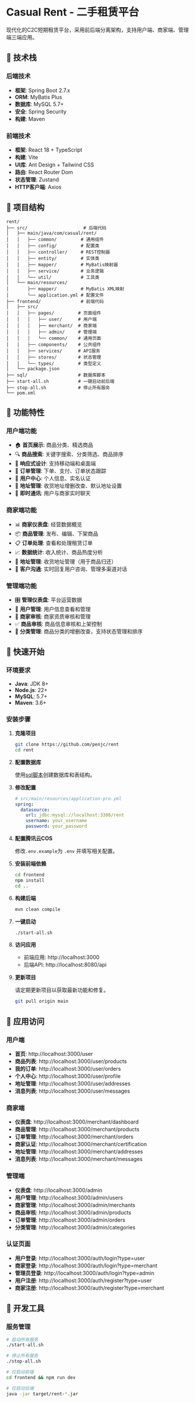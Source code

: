# Casual Rent - 二手租赁平台

现代化的C2C短期租赁平台，采用前后端分离架构，支持用户端、商家端、管理端三端应用。

## 🚀 技术栈

### 后端技术
- **框架**: Spring Boot 2.7.x
- **ORM**: MyBatis Plus
- **数据库**: MySQL 5.7+
- **安全**: Spring Security
- **构建**: Maven

### 前端技术
- **框架**: React 18 + TypeScript
- **构建**: Vite
- **UI库**: Ant Design + Tailwind CSS
- **路由**: React Router Dom
- **状态管理**: Zustand
- **HTTP客户端**: Axios

## 📁 项目结构

```
rent/
├── src/                     # 后端代码
│   ├── main/java/com/casual/rent/
│   │   ├── common/         # 通用组件
│   │   ├── config/         # 配置类
│   │   ├── controller/     # REST控制器
│   │   ├── entity/         # 实体类
│   │   ├── mapper/         # MyBatis映射器
│   │   ├── service/        # 业务逻辑
│   │   └── util/           # 工具类
│   └── main/resources/
│       ├── mapper/         # MyBatis XML映射
│       └── application.yml # 配置文件
├── frontend/               # 前端代码
│   ├── src/
│   │   ├── pages/         # 页面组件
│   │   │   ├── user/      # 用户端
│   │   │   ├── merchant/  # 商家端
│   │   │   ├── admin/     # 管理端
│   │   │   └── common/    # 通用页面
│   │   ├── components/    # 公共组件
│   │   ├── services/      # API服务
│   │   ├── stores/        # 状态管理
│   │   └── types/         # 类型定义
│   └── package.json
├── sql/                   # 数据库脚本
├── start-all.sh           # 一键启动前后端
├── stop-all.sh            # 停止所有服务
└── pom.xml
```

## 🎨 功能特性

### 用户端功能
- 🏠 **首页展示**: 商品分类、精选商品
- 🔍 **商品搜索**: 关键字搜索、分类筛选、商品排序
- 📱 **响应式设计**: 支持移动端和桌面端
- 🛒 **订单管理**: 下单、支付、订单状态跟踪
- 👤 **用户中心**: 个人信息、实名认证
- 📍 **地址管理**: 收货地址增删改查、默认地址设置
- 💬 **即时通讯**: 用户与商家实时聊天

### 商家端功能
- 📊 **商家仪表盘**: 经营数据概览
- 📦 **商品管理**: 发布、编辑、下架商品
- 📋 **订单处理**: 查看和处理租赁订单
- 📈 **数据统计**: 收入统计、商品热度分析
- 📍 **地址管理**: 收货地址管理（用于商品归还）
- 💬 **客户沟通**: 实时回复用户咨询、管理多渠道对话

### 管理端功能
- 🎛️ **管理仪表盘**: 平台运营数据
- 👥 **用户管理**: 用户信息查看和管理
- 🏪 **商家审核**: 商家资质审核和管理
- ✅ **商品审核**: 商品信息审核和上架控制
- 📂 **分类管理**: 商品分类的增删改查，支持状态管理和排序

## 🚀 快速开始

### 环境要求
- **Java**: JDK 8+
- **Node.js**: 22+
- **MySQL**: 5.7+
- **Maven**: 3.6+

### 安装步骤

1. **克隆项目**
   ```bash
   git clone https://github.com/penjc/rent
   cd rent
   ```

2. **配置数据库**

   使用[sql脚本](sql/database.sql)创建数据库和表结构。


3. **修改配置**
   ```yaml
   # src/main/resources/application-pro.yml
   spring:
     datasource:
       url: jdbc:mysql://localhost:3306/rent
       username: your_username
       password: your_password
   ```

4. **配置腾讯云COS**

   修改`.env.example`为 `.env` 并填写相关配置。


5. **安装前端依赖**
   ```bash
   cd frontend
   npm install
   cd ..
   ```

6. **构建后端**
   ```bash
   mvn clean compile
   ```

7. **一键启动**
   ```bash
   ./start-all.sh
   ```

8. **访问应用**
   - 前端应用: http://localhost:3000
   - 后端API: http://localhost:8080/api

9. **更新项目**

   请定期更新项目以获取最新功能和修复。

   ```bash
   git pull origin main
   ```
   
## 📱 应用访问

### 用户端
- **首页**: http://localhost:3000/user
- **商品列表**: http://localhost:3000/user/products
- **我的订单**: http://localhost:3000/user/orders
- **个人中心**: http://localhost:3000/user/profile
- **地址管理**: http://localhost:3000/user/addresses
- **消息列表**: http://localhost:3000/user/messages

### 商家端
- **仪表盘**: http://localhost:3000/merchant/dashboard
- **商品管理**: http://localhost:3000/merchant/products
- **订单管理**: http://localhost:3000/merchant/orders
- **商家认证**: http://localhost:3000/merchant/certification
- **地址管理**: http://localhost:3000/merchant/addresses
- **消息列表**: http://localhost:3000/merchant/messages

### 管理端
- **仪表盘**: http://localhost:3000/admin
- **用户管理**: http://localhost:3000/admin/users
- **商家管理**: http://localhost:3000/admin/merchants
- **商品审核**: http://localhost:3000/admin/products
- **订单管理**: http://localhost:3000/admin/orders
- **分类管理**: http://localhost:3000/admin/categories

### 认证页面
- **用户登录**: http://localhost:3000/auth/login?type=user
- **商家登录**: http://localhost:3000/auth/login?type=merchant
- **管理员登录**: http://localhost:3000/auth/login?type=admin
- **用户注册**: http://localhost:3000/auth/register?type=user
- **商家注册**: http://localhost:3000/auth/register?type=merchant

## 🔧 开发工具

### 服务管理
```bash
# 启动所有服务
./start-all.sh

# 停止所有服务
./stop-all.sh

# 仅启动前端
cd frontend && npm run dev

# 仅启动后端
java -jar target/rent-*.jar
```

